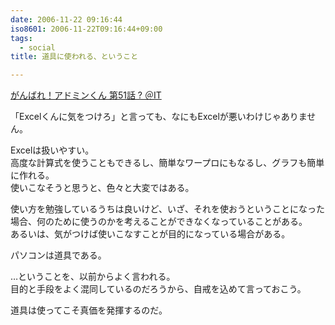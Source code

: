 ```yaml
---
date: 2006-11-22 09:16:44
iso8601: 2006-11-22T09:16:44+09:00
tags:
  - social
title: 道具に使われる、ということ

---
```


<div class="entry-body">
  <p><a title="がんばれ！アドミンくん 第51話 ? ＠IT" href="http://www.atmarkit.co.jp/fwin2k/itpropower/admin-kun/051/adminkun051.html">がんばれ！アドミンくん 第51話 ? ＠IT</a></p>

  <p>「Excelくんに気をつけろ」と言っても、なにもExcelが悪いわけじゃありません。<br /></p>

  <p>Excelは扱いやすい。<br />
    高度な計算式を使うこともできるし、簡単なワープロにもなるし、グラフも簡単に作れる。<br />
    使いこなそうと思うと、色々と大変ではある。</p>

  <p>使い方を勉強しているうちは良いけど、いざ、それを使おうということになった場合、何のために使うのかを考えることができなくなっていることがある。<br />
    あるいは、気がつけば使いこなすことが目的になっている場合がある。</p>

  <p>パソコンは道具である。</p>

  <p>…ということを、以前からよく言われる。<br />
    目的と手段をよく混同しているのだろうから、自戒を込めて言っておこう。</p>

  <p>道具は使ってこそ真価を発揮するのだ。</p>
</div>
